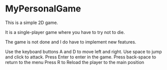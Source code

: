# MyPersonalGame
This is a simple 2D game.

It is a single-player game where you have to try not to die.

The game is not done and I do have to implement new features.

Use the keyboard buttons A and D to move left and right.
Use space to jump and click to attack.
Press Enter to enter in the game.
Press back-space to return to the menu
Press R to Reload the player to the main position
